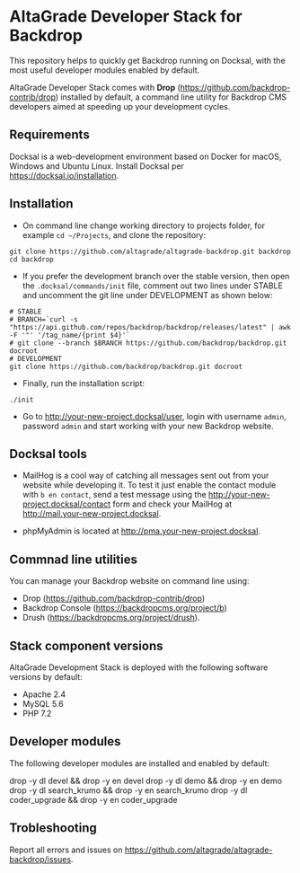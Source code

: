 # AltaGrade Developer Stack for Backdrop
This repository helps to quickly get Backdrop running on Docksal, with the most useful developer modules enabled by default.

AltaGrade Developer Stack comes with **Drop** (https://github.com/backdrop-contrib/drop) installed by default, a command line utility for Backdrop CMS developers aimed at speeding up your development cycles.

## Requirements

Docksal is a web-development environment based on Docker for macOS, Windows and Ubuntu Linux. Install Docksal per https://docksal.io/installation.

## Installation

- On command line change working directory to projects folder, for example `cd ~/Projects`, and clone the repository:
```
git clone https://github.com/altagrade/altagrade-backdrop.git backdrop
cd backdrop
```

- If you prefer the development branch over the stable version, then open the `.docksal/commands/init` file, comment out two lines under STABLE and uncomment the git line under DEVELOPMENT as shown below:
```
# STABLE
# BRANCH=`curl -s "https://api.github.com/repos/backdrop/backdrop/releases/latest" | awk -F '"' '/tag_name/{print $4}'`
# git clone --branch $BRANCH https://github.com/backdrop/backdrop.git docroot
# DEVELOPMENT
git clone https://github.com/backdrop/backdrop.git docroot
```

- Finally, run the installation script:
```
./init
```

- Go to http://your-new-project.docksal/user, login with username `admin`, password `admin` and start working with your new Backdrop website. 

## Docksal tools

- MailHog is a cool way of catching all messages sent out from your website while developing it. To test it just enable the contact module with `b en contact`, send a test message using the http://your-new-project.docksal/contact form and check your MailHog at http://mail.your-new-project.docksal.

- phpMyAdmin is located at http://pma.your-new-project.docksal.

## Commnad line utilities

You can  manage your Backdrop website on command line using:

- Drop (https://github.com/backdrop-contrib/drop)
- Backdrop Console (https://backdropcms.org/project/b) 
- Drush (https://backdropcms.org/project/drush).

## Stack component versions

AltaGrade Development Stack is deployed with the following software versions by default:

- Apache 2.4
- MySQL 5.6
- PHP 7.2

## Developer modules

The following developer modules are installed and enabled by default:

drop -y dl devel && drop -y en devel
drop -y dl demo && drop -y en demo
drop -y dl search_krumo && drop -y en search_krumo
drop -y dl coder_upgrade && drop -y en coder_upgrade

## Trobleshooting

Report all errors and issues on https://github.com/altagrade/altagrade-backdrop/issues.
